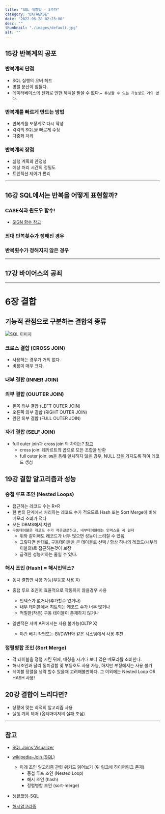 ```yaml
---
title: "SQL 레벨업 - 3주차"
category: "DATABASE"
date: "2022-06-28 02:23:00"
desc: ""
thumbnail: "./images/default.jpg"
alt: ""
---
```


## 15강 반복계의 공포

### 반복계의 단점

- SQL 실행의 오버 헤드
- 병렬 분산이 힘들다.
- 데이터베이스의 진화로 인한 혜택을 받을 수 없다.`= 튜닝할 수 있는 가능성도 거의 없다.`

### 반복계를 빠르게 만드는 방법

- 반복계를 포장계로 다시 작성
- 각각의 SQL을 빠르게 수정
- 다중화 처리

### 반복계의 장점

- 실행 계획의 안정성
- 예상 처리 시간의 정밀도
- 트랜젝션 제어가 편리

---

## 16강 SQL에서는 반복을 어떻게 표현할까?

### CASE식과 윈도우 함수!

- [SIGN 함수 참고](https://www.habonyphp.com/2019/02/sing.html)

### 최대 반복횟수가 정해진 경우

### 반복횟수가 정해지지 않은 경우

---

## 17강 바이어스의 공죄

---

# 6장 결합

## 기능적 관점으로 구분하는 결합의 종류

![SQL 이미지](https://dsin.files.wordpress.com/2013/03/sqljoins_cheatsheet.png)

### 크로스 결합 (CROSS JOIN)

- 사용하는 경우가 거의 없다.
- 비용이 매우 크다.

### 내부 결합 (INNER JOIN)

### 외부 결합 (OUUTER JOIN)

- 왼쪽 외부 결합 (LEFT OUTER JOIN)
- 오른쪽 외부 결합 (RIGHT OUTER JOIN)
- 완전 외부 결합 (FULL OUTER JOIN)

### 자기 결합 (SELF JOIN)

- full outer join과 cross join 의 차이는? [참고](https://stackoverflow.com/questions/3228871/sql-server-what-is-the-difference-between-cross-join-and-full-outer-join)
  - cross join: 데카르트의 곱으로 모든 조합을 반환
  - full outer join: `ON`을 통해 일치하지 않을 경우, NULL 값을 가지도록 하여 레코드 생성

## 19강 결합 알고리즘과 성능

### 중첩 루프 조인 (Nested Loops)

- 접근하는 레코드 수는 R\*R
- 한 번의 단계에서 처리하는 레코드 수가 적으므로 Hash 또는 Sort Merge에 비해 메모리 소비가 적다
- 모든 DBMS에서 지원
- `구동테이블은 레코드 수가 적은걸로하고, 내부테이블에는 인덱스를 꼭 걸자`
  - 위와 같이해도 레코드가 너무 많으면 성능이 느려질 수 있음
  - 그렇다면 반대로, 구동테이블을 큰 테이블로 선택 / 항상 하나의 레코드(내부테이블의)로 접근하는것이 보장
  - 급격한 성능저하는 줄일 수 있다.

### 해시 조인 (Hash) = 해시인덱스?

- 동치 결합만 사용 가능(부등호 사용 X)
- 중첩 루프 조인이 효율적으로 작동하지 않을경우 사용

  - 인덱스가 없거나(추가할수 없거나)
  - 내부 테이블에서 히트되는 레코드 수가 너무 많거나
  - 적절한(작은) 구동 테이블이 존재하지 않거나

- 일반적은 서버 API에서는 사용 불가능(OLTP X)
  - 야간 배치 작업또는 BI/DWH와 같은 시스템에서 사용 추천

### 정렬병합 조인 (Sort Merge)

- 각 테이블을 정렬 시킨 뒤에, 매칭을 시키다 보니 많은 메모리를 소비한다.
- 해시조인과 달리 동치결합 및 부등호도 사용 가능, 하지만 부정에서는 사용 불가
- 테이블 정렬을 생략 할수 있을때 고려해볼만하다. 그 이외에는 Nested Loop OR HASH 사용!

## 20강 결합이 느리다면?

- 상황에 맞는 최적의 알고리즘 사용
- 실행 계획 제어 (옵티마이저의 실패 조심)

---

## 참고

- [SQL Joins Visualizer](https://sql-joins.leopard.in.ua/)
- [wikipedia-Join (SQL)](<https://en.wikipedia.org/wiki/Join_(SQL)>)

  - 아래 조인 알고리즘 관련 위키도 읽어보기 (위 링크에 하이퍼링크 존재)
    - 중첩 루프 조인 (Nested Loop)
    - 해시 조인 (hash)
    - 정렬병합 조인 (sort-merge)

- [생활코딩-SQL](https://opentutorials.org/course/3884/25183)
- [해시알고리즘](https://enterone.tistory.com/227)
